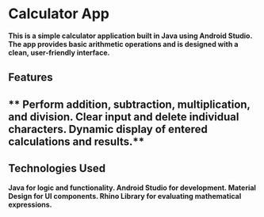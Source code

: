 # Calculator App 


**This is a simple calculator application built in Java using Android Studio. The app provides basic arithmetic operations and is designed with a clean, user-friendly interface.**

## Features
** Perform addition, subtraction, multiplication, and division.
Clear input and delete individual characters.
Dynamic display of entered calculations and results.**
----

## Technologies Used
**Java for logic and functionality.
Android Studio for development.
Material Design for UI components.
Rhino Library for evaluating mathematical expressions.**
